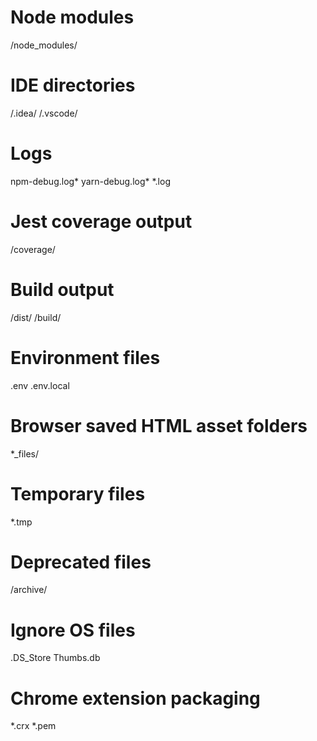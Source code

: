 # Node modules
/node_modules/

# IDE directories
/.idea/
/.vscode/

# Logs
npm-debug.log*
yarn-debug.log*
*.log

# Jest coverage output
/coverage/

# Build output
/dist/
/build/

# Environment files
.env
.env.local

# Browser saved HTML asset folders
*_files/

# Temporary files
*.tmp

# Deprecated files
/archive/

# Ignore OS files
.DS_Store
Thumbs.db

# Chrome extension packaging
*.crx
*.pem
